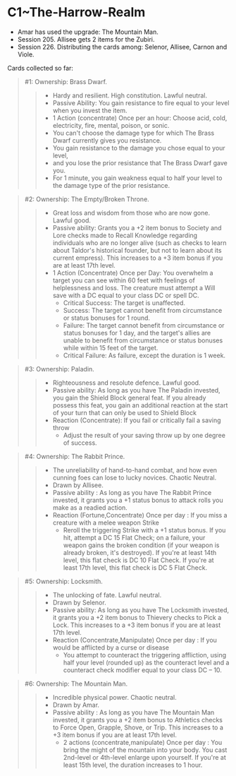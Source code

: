 # C1~The-Harrow-Realm

- Amar has used the upgrade: The Mountain Man.
- Session 205. Allisee gets 2 items for the Zubiri.
- Session 226. Distributing the cards among: Selenor, Allisee, Carnon and Viole.

Cards collected so far:

> #1: Ownership: Brass Dwarf.
>> - Hardy and resilient. High constitution. Lawful neutral.
>> - Passive Ability: You gain resistance to fire equal to your level when you invest the item.
>> - 1 Action (concentrate) Once per an hour: Choose acid, cold, electricity, fire, mental, poison, or sonic. 
>> - You can't choose the damage type for which The Brass Dwarf currently gives you resistance.
>> - You gain resistance to the damage you chose equal to your level, 
>> - and you lose the prior resistance that The Brass Dwarf gave you. 
>> - For 1 minute, you gain weakness equal to half your level to the damage type of the prior resistance.

> #2: Ownership: The Empty/Broken Throne.
>> - Great loss and wisdom from those who are now gone. Lawful good.
>> - Passive ability: Grants you a +2 item bonus to Society and Lore checks made to Recall Knowledge regarding individuals who are no longer alive (such as checks to learn about Taldor's historical founder, but not to learn about its current empress). This increases to a +3 item bonus if you are at least 17th level.
>> - 1 Action (Concentrate) Once per Day: You overwhelm a target you can see within 60 feet with feelings of helplessness and loss. The creature must attempt a Will save with a DC equal to your class DC or spell DC. 
>>   - Critical Success: The target is unaffected. 
>>   - Success: The target cannot benefit from circumstance or status bonuses for 1 round. 
>>   - Failure: The target cannot benefit from circumstance or status bonuses for 1 day, and the target's allies are unable to benefit from circumstance or status bonuses while within 15 feet of the target. 
>>   - Critical Failure: As failure, except the duration is 1 week.

> #3: Ownership: Paladin.
>> - Righteousness and resolute defence. Lawful good.
>> - Passive ability: As long as you have The Paladin invested, you gain the Shield Block general feat. If you already possess this feat, you gain an additional reaction at the start of your turn that can only be used to Shield Block
>> - Reaction (Concentrate): If you fail or critically fail a saving throw 
>>   - Adjust the result of your saving throw up by one degree of success.

> #4: Ownership: The Rabbit Prince.
>> - The unreliability of hand-to-hand combat, and how even cunning foes can lose to lucky novices. Chaotic Neutral.
>> - Drawn by Allisee.
>> - Passive ability : As long as you have The Rabbit Prince invested, it grants you a +1 status bonus to attack rolls you make as a readied action.
>> - Reaction (Fortune,Concentrate) Once per day : If you miss a creature with a melee weapon Strike 
>>   - Reroll the triggering Strike with a +1 status bonus. If you hit, attempt a DC 15 Flat Check; on a failure, your weapon gains the broken condition (if your weapon is already broken, it's destroyed). If you're at least 14th level, this flat check is DC 10 Flat Check. If you're at least 17th level, this flat check is DC 5 Flat Check.

> #5: Ownership: Locksmith.
>> - The unlocking of fate. Lawful neutral.
>> - Drawn by Selenor.
>> - Passive ability: As long as you have The Locksmith invested, it grants you a +2 item bonus to Thievery checks to Pick a Lock. This increases to a +3 item bonus if you are at least 17th level.
>> - Reaction (Concentrate,Manipulate) Once per day : If you would be afflicted by a curse or disease
>>   - You attempt to counteract the triggering affliction, using half your level (rounded up) as the counteract level and a counteract check modifier equal to your class DC – 10.

> #6: Ownership: The Mountain Man.
>> - Incredible physical power. Chaotic neutral.
>> - Drawn by Amar.
>> - Passive ability : As long as you have The Mountain Man invested, it grants you a +2 item bonus to Athletics checks to Force Open, Grapple, Shove, or Trip. This increases to a +3 item bonus if you are at least 17th level.
>>   - 2 actions (concentrate,manipulate) Once per day : You bring the might of the mountain into your body. You cast 2nd-level or 4th-level enlarge upon yourself. If you're at least 15th level, the duration increases to 1 hour. 
